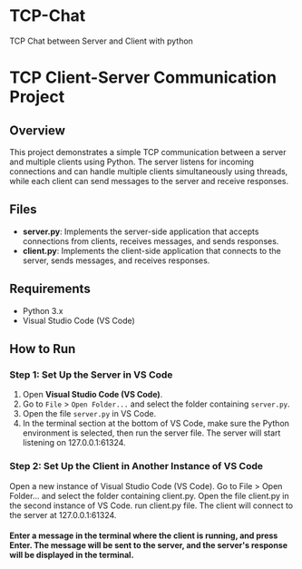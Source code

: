 # TCP-Chat
TCP Chat between Server and Client with python

# TCP Client-Server Communication Project

## Overview
This project demonstrates a simple TCP communication between a server and multiple clients using Python. The server listens for incoming connections and can handle multiple clients simultaneously using threads, while each client can send messages to the server and receive responses.

## Files
- **server.py**: Implements the server-side application that accepts connections from clients, receives messages, and sends responses.
- **client.py**: Implements the client-side application that connects to the server, sends messages, and receives responses.

## Requirements
- Python 3.x
- Visual Studio Code (VS Code)

## How to Run

### Step 1: Set Up the Server in VS Code
1. Open **Visual Studio Code (VS Code)**.
2. Go to `File` > `Open Folder...` and select the folder containing `server.py`.
3. Open the file `server.py` in VS Code.
4. In the terminal section at the bottom of VS Code, make sure the Python environment is selected, then run the server file.
The server will start listening on 127.0.0.1:61324.

### Step 2: Set Up the Client in Another Instance of VS Code
Open a new instance of Visual Studio Code (VS Code).
Go to File > Open Folder... and select the folder containing client.py.
Open the file client.py in the second instance of VS Code.
run client.py file.
The client will connect to the server at 127.0.0.1:61324.

#### Enter a message in the terminal where the client is running, and press Enter. The message will be sent to the server, and the server's response will be displayed in the terminal.

